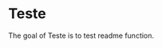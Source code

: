 
# Teste

<!-- badges: start -->
<!-- badges: end -->

The goal of Teste is to test readme function.

